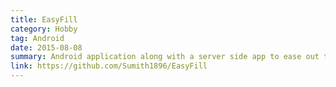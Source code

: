 ```yaml
---
title: EasyFill
category: Hobby
tag: Android
date: 2015-08-08
summary: Android application along with a server side app to ease out the process of event registrations in IIT Bombay. The clubs on campus hold a lot of events ranging from small to large-scale, where they require that attendees register with the club for further updates. This android app makes it a one click job to register at such an event.
link: https://github.com/Sumith1896/EasyFill
---
```


